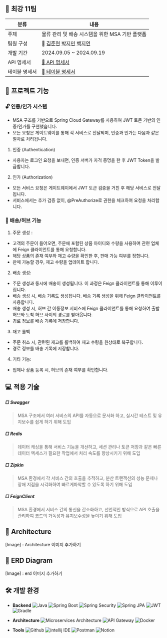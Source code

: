 ## 👊 최강 11팀
|분류|내용|
|----|----|
|주제| 물류 관리 및 배송 시스템을 위한 MSA 기반 플랫폼|
|팀원 구성| 👑 [김준현](https://github.com/whitejh) [박지민](https://github.com/MeGuuuun) [백지연](https://github.com/rkoji)|
|개발 기간| 2024.09.05 ~ 2024.09.19|
|API 명세서| [🔗 API 명세서](https://teamsparta.notion.site/dcbbcc89e1aa45609386609486f46ef1?v=84dc165bcdd94d5e8c300ec8824ba4e3)|
|테이블 명세서|[🔗 테이블 명세서](https://teamsparta.notion.site/11-4da9c601d2cf461ca8f811e523194391)|

## 🔎 프로젝트 기능
### 🔓 인증/인가 시스템 
  - MSA 구조를 기반으로 Spring Cloud Gateway를 사용하여 JWT 토큰 기반의 인증/인가를 구현했습니다.
  - 모든 요청은 게이트웨이를 통해 각 서비스로 전달되며, 인증과 인가는 다음과 같은 절차로 처리됩니다.
  1.  인증 (Authentication)
  - 사용자는 로그인 요청을 보내면, 인증 서버가 자격 증명을 한 후 JWT Token을 발급합니다.
  2. 인가 (Authorization)
  - 모든 서비스 요청은 게이트웨이에서 JWT 토큰 검증을 거친 후 해당 서비스로 전달됩니다.
 - 서비스에서는 추가 검증 없이, @PreAuthorize로 권한을 체크하여 요청을 처리합니다.

### 🚚 배송/허브 기능
1. 주문 생성 :
- 고객의 주문이 들어오면, 주문에 포함된 상품 아이디와 수량을 사용하여 관련 업체에 Feign 클라이언트를 통해 요청합니다.
- 해당 상품의 존재 여부와 재고 수량을 확인한 후, 판매 가능 여부를 정합니다.
- 판매 가능할 경우, 재고 수량을 업데이트 합니다.
2. 배송 생성:
- 주문 생성과 동시에 배송이 생성됩니다. 이 과정은 Feign 클라이언트를 통해 이루어집니다.
- 배송 생성 시, 배송 기록도 생성됩니다. 배송 기록 생성을 위해 Feign 클라이언트를 사용합니다.
- 배송 생성 시, 허브 간 이동정보 서비스에 Feign 클라이언트를 통해 요청하여 출발 허브와 도착 허브 사이의 경로를 받아옵니다.
- 경로 정보를 배송 기록에 저장합니다.
3. 재고 롤백
- 주문 취소 시, 관련된 재고를 롤백하여 재고 수량을 원상태로 복구합니다.
- 경로 정보를 배송 기록에 저장합니다.
4. 기타 기능:
- 업체나 상품 등록 시, 허브의 존재 여부를 확인합니다.


## 💻 적용 기술
##### □ Swagger
> MSA 구조에서 여러 서비스의 API를 자동으로 문서화 하고, 실시간 테스트 및 유지보수를 쉽게 하기 위해 도입
##### □  Redis
> 데이터 캐싱을 통해 서비스 기능을 개선하고, 세션 관리나 토큰 저장과 같은 빠른 데이터 엑세스가 필요한 작업에서 처리 속도를 향상시키기 위해 도입
##### □  Zipkin
> MSA 환경에서 각 서비스 간의 호출을 추적하고, 분산 트랜잭션의 성능 문제나 장애 지점을 시각화하여 빠르게파악할 수 있도록 하기 위해 도입
##### □  FeignClient
> MSA 환경에서 서비스 간의 통신을 간소화하고, 선언적인 방식으로 API 호출을 관리하여 코드의 가독성과 유지보수성을 높이기 위해 도입

## 📐 Architecture
[Image] : Architecture 이미지 추가하기

## 📝 ERD Diagram
[Image] : erd 이미지 추가하기

## 🛠️ 개발 환경
- **Backend**
  ![Java](https://img.shields.io/badge/java17-%23ED8B00.svg?style=for-the-badge&logo=openjdk&logoColor=white) 
  ![Spring Boot](https://img.shields.io/badge/spring%20Boot-%236DB33F.svg?style=for-the-badge&logo=springboot&logoColor=white) 
  ![Spring Security](https://img.shields.io/badge/spring%20Security-%236DB33F.svg?style=for-the-badge&logo=springsecurity&logoColor=white) 
  ![Spring JPA](https://img.shields.io/badge/spring%20JPA-%236DB33F.svg?style=for-the-badge&logo=spring&logoColor=white) 
  ![JWT](https://img.shields.io/badge/JWT-000000.svg?style=for-the-badge&logo=jsonwebtokens&logoColor=white) 
  ![Gradle](https://img.shields.io/badge/Gradle-02303A.svg?style=for-the-badge&logo=gradle&logoColor=white)

- **Architecture**
  ![Microservices Architecture](https://img.shields.io/badge/MSA-000000.svg?style=for-the-badge&logo=architecture&logoColor=white) 
  ![API Gateway](https://img.shields.io/badge/API%20Gateway-000000.svg?style=for-the-badge&logo=api-gateway&logoColor=white) 
  ![Docker](https://img.shields.io/badge/Docker-2496ED.svg?style=for-the-badge&logo=docker&logoColor=white)

- **Tools**
  ![Github](https://img.shields.io/badge/Github-181717.svg?style=for-the-badge&logo=github&logoColor=white)
![intellij IDE](https://img.shields.io/badge/intellij%20IDE-181717.svg?style=for-the-badge&logo=intellijidea&logoColor=white)
![Postman](https://img.shields.io/badge/Postman-FF6C37.svg?style=for-the-badge&logo=postman&logoColor=white)
![Notion](https://img.shields.io/badge/notion-000000.svg?style=for-the-badge&logo=notion&logoColor=white)


